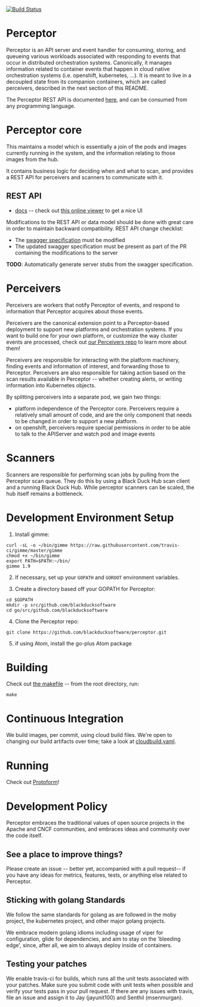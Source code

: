 [![Build Status](https://travis-ci.com/blackducksoftware/perceptor.svg?branch=master)](https://travis-ci.com/blackducksoftware/perceptor)

# Perceptor

Perceptor is an API server and event handler for consuming, storing, and queueing various workloads associated with responding to events that occur in distributed orchestration systems.  Canonically, it manages information related to container events that happen in cloud native orchestration systems (i.e. openshift, kubernetes, ...).  It is meant to live in a decoupled state from its companion containers, which are called perceivers, described in the next section of this README.

The Perceptor REST API is documented [here](./api/perceptor-swagger-spec.json), and can be consumed from any programming language.

# Perceptor core

This maintains a model which is essentially a join of the pods and images currently running in the system,
and the information relating to those images from the hub.

It contains business logic for deciding when and what to scan, and provides a REST API for perceivers
and scanners to communicate with it.


## REST API

 - [docs](./api/perceptor-swagger-spec.json) -- check out [this online viewer](http://editor2.swagger.io/#!/?import=https://raw.githubusercontent/blackducksoftware/perceptor/master/api/perceptor-swagger-spec.json) to get a nice UI

Modifications to the REST API or data model should be done with great care in order to maintain backward compatibility. REST API change checklist:

 - The [swagger specification](./api/perceptor-swagger-spec.json) must be modified
 - The updated swagger specification must be present as part of the PR containing the modifications to the server

**TODO**: Automatically generate server stubs from the swagger specification.
 
# Perceivers

Perceivers are workers that notify Perceptor of events, and respond to information that Perceptor acquires about those events.

Perceivers are the canonical extension point to a Perceptor-based deployment to support new platforms and orchestration systems.  If you want to build one for your own platform, or customize the way cluster events are processed, check out [our Perceivers repo](https://github.com/blackducksoftware/perceivers) to learn more about them!

Perceivers are responsible for interacting with the platform machinery, finding events and information of interest, and forwarding those to Perceptor.  Perceivers are also responsible for taking action based on the scan results available in Perceptor -- whether creating alerts, or writing information into Kubernetes objects.

By splitting perceivers into a separate pod, we gain two things:
 - platform independence of the Perceptor core.  Perceivers require a relatively small amount of code,
   and are the only component that needs to be changed in order to support a new platform.
 - on openshift, perceivers require special permissions in order to be able to talk to the APIServer
   and watch pod and image events

# Scanners

Scanners are responsible for performing scan jobs by pulling from the Perceptor scan queue.  They do this by using a Black Duck Hub scan client and a running Black Duck Hub.  While perceptor scanners can be scaled, the hub itself remains a bottleneck.

# Development Environment Setup

1. Install gimme:

```
curl -sL -o ~/bin/gimme https://raw.githubusercontent.com/travis-ci/gimme/master/gimme
chmod +x ~/bin/gimme
export PATH=$PATH:~/bin/
gimme 1.9
```

2. If necessary, set up your `GOPATH` and `GOROOT` environment variables.

3. Create a directory based off your GOPATH for Perceptor:

```
cd $GOPATH
mkdir -p src/github.com/blackducksoftware
cd go/src/github.com/blackducksoftware
```

4. Clone the Perceptor repo:

```
git clone https://github.com/blackducksoftware/perceptor.git
```

5. if using Atom, install the go-plus Atom package

# Building

Check out [the makefile](./Makefile) -- from the root directory, run:

    make

# Continuous Integration

We build images, per commit, using cloud build files.  We're open to changing our build artifacts over time; take a look at [cloudbuild.yaml](./cloudbuild.yaml).

# Running

Check out [Protoform](https://github.com/blackducksoftware/perceptor-protoform/)!

# Development Policy

Perceptor embraces the traditional values of open source projects in the Apache and CNCF communities, and embraces ideas and community over the code itself.

## See a place to improve things?

Please create an issue -- better yet, accompanied with a pull request-- if you have any ideas for metrics, features, tests, or anything else related to Perceptor.

## Sticking with golang Standards

We follow the same standards for golang as are followed in the moby project, the kubernetes project, and other major golang projects.  

We embrace modern golang idioms including usage of viper for configuration, glide for dependencies, and aim to stay on the 'bleeding edge', since, after all, we aim to always deploy inside of containers.

## Testing your patches

We enable travis-ci for builds, which runs all the unit tests associated with your patches.  Make sure you submit code with unit tests when possible and verify your tests pass in your pull request.    If there are any issues with travis, file an issue and assign it to Jay (jayunit100) and Senthil (msenmurgan).
